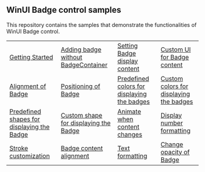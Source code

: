 ## WinUI Badge control samples
This repository contains the samples that demonstrate the functionalities of WinUI Badge control.

<table>
 <tr>
  <td><a href="Samples/Getting_Started">Getting Started</a></td>
  <td><a href="Samples/Badge_without_BadgeContainer">Adding badge without BadgeContainer</a></td>
  <td><a href="Samples/Content_CustomUI">Setting Badge display content</a></td>
  <td><a href="Samples/Content_CustomUI">Custom UI for Badge content</a></td>
 </tr>
  <tr>
  <td><a href="Samples/Badge_Features">Alignment of Badge</a></td>
  <td><a href="Samples/Badge_Features">Positioning of Badge</a></td>
  <td><a href="Samples/Badge_Features">Predefined colors for displaying the badges</a></td>
  <td><a href="Samples/Badge_Control">Custom colors for displaying the badges</a></td>
 </tr>
 <tr>
  <td><a href="Samples/Badge_Features">Predefined shapes for displaying the Badge</a></td>
  <td><a href="Samples/Badge_Features">Custom shape for displaying the Badge</a></td>
  <td><a href="Samples/Badge_Features">Animate when content changes</a></td>
  <td><a href="Samples/Content_CustomUI">Display number formatting</a></td>  
  </tr> 
 <tr>
<td><a href="Samples/Badge_Control">Stroke customization</a></td>
  <td><a href="Samples/Badge_Features">Badge content alignment</a></td>
  <td><a href="Samples/Badge_Control">Text formatting</a></td>
  <td><a href="Samples/Badge_Control">Change opacity of Badge</a></td>
 </tr>
</table>

